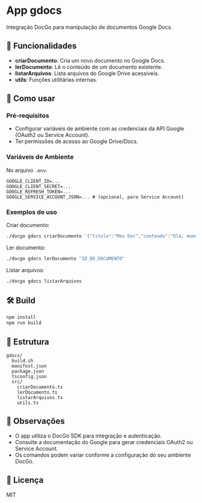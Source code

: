 # App gdocs

Integração DocGo para manipulação de documentos Google Docs.

## 📄 Funcionalidades

- **criarDocumento**: Cria um novo documento no Google Docs.
- **lerDocumento**: Lê o conteúdo de um documento existente.
- **listarArquivos**: Lista arquivos do Google Drive acessíveis.
- **utils**: Funções utilitárias internas.

## 🚀 Como usar

### Pré-requisitos

- Configurar variáveis de ambiente com as credenciais da API Google (OAuth2 ou Service Account).
- Ter permissões de acesso ao Google Drive/Docs.

### Variáveis de Ambiente

No arquivo `.env`:

```
GOOGLE_CLIENT_ID=...
GOOGLE_CLIENT_SECRET=...
GOOGLE_REFRESH_TOKEN=...
GOOGLE_SERVICE_ACCOUNT_JSON=... # (opcional, para Service Account)
```

### Exemplos de uso

Criar documento:
```bash
./docgo gdocs criarDocumento '{"titulo":"Meu Doc","conteudo":"Olá, mundo!"}'
```

Ler documento:
```bash
./docgo gdocs lerDocumento "ID_DO_DOCUMENTO"
```

Listar arquivos:
```bash
./docgo gdocs listarArquivos
```

## 🛠️ Build

```bash
npm install
npm run build
```

## 📁 Estrutura

```
gdocs/
  build.sh
  manifest.json
  package.json
  tsconfig.json
  src/
    criarDocumento.ts
    lerDocumento.ts
    listarArquivos.ts
    utils.ts
```

## 📝 Observações

- O app utiliza o DocGo SDK para integração e autenticação.
- Consulte a documentação do Google para gerar credenciais OAuth2 ou Service Account.
- Os comandos podem variar conforme a configuração do seu ambiente DocGo.

## 📄 Licença

MIT